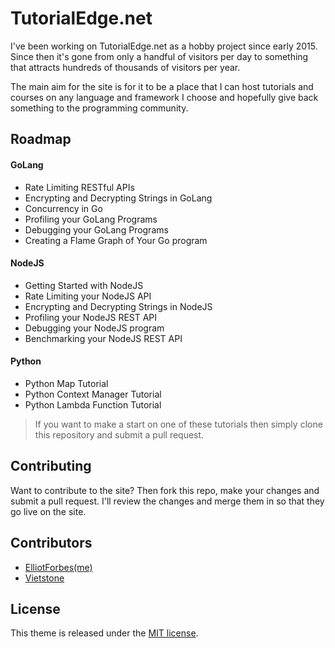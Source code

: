 # TutorialEdge.net

I've been working on TutorialEdge.net as a hobby project since early 2015. Since then it's gone from only a handful of visitors per day to something that attracts hundreds of thousands of visitors per year. 

The main aim for the site is for it to be a place that I can host tutorials and courses on any language and framework I choose and hopefully give back something to the programming community.  

## Roadmap

#### GoLang

* Rate Limiting RESTful APIs
* Encrypting and Decrypting Strings in GoLang
* Concurrency in Go
* Profiling your GoLang Programs
* Debugging your GoLang Programs
* Creating a Flame Graph of Your Go program

#### NodeJS

* Getting Started with NodeJS
* Rate Limiting your NodeJS API
* Encrypting and Decrypting Strings in NodeJS
* Profiling your NodeJS REST API
* Debugging your NodeJS program
* Benchmarking your NodeJS REST API

#### Python

* Python Map Tutorial
* Python Context Manager Tutorial
* Python Lambda Function Tutorial

> If you want to make a start on one of these tutorials then simply clone this repository and submit a pull request.

## Contributing

Want to contribute to the site? Then fork this repo, make your changes and submit a pull request. I'll review the changes and merge them in so that they go live on the site. 

## Contributors

* [ElliotForbes(me)](https://github.com/elliotforbes)
* [Vietstone](https://github.com/vietstone)

## License

This theme is released under the [MIT license](//github.com/Vimux/blank/blob/master/LICENSE.md).

